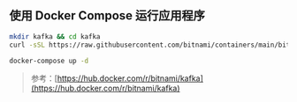 ## 使用 Docker Compose 运行应用程序

```bash
mkdir kafka && cd kafka
curl -sSL https://raw.githubusercontent.com/bitnami/containers/main/bitnami/kafka/docker-compose.yml > docker-compose.yml

docker-compose up -d
```

> 参考：[https://hub.docker.com/r/bitnami/kafka](https://hub.docker.com/r/bitnami/kafka)

